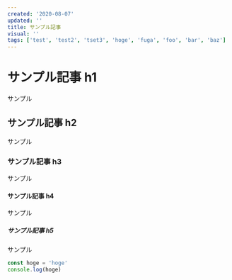 ```yaml
---
created: '2020-08-07'
updated: ''
title: サンプル記事
visual: ''
tags: ['test', 'test2', 'tset3', 'hoge', 'fuga', 'foo', 'bar', 'baz']
---
```


# サンプル記事 h1

サンプル

## サンプル記事 h2

サンプル

### サンプル記事 h3

サンプル

#### サンプル記事 h4

サンプル

##### サンプル記事 h5

サンプル

```ts
const hoge = 'hoge'
console.log(hoge)
```

